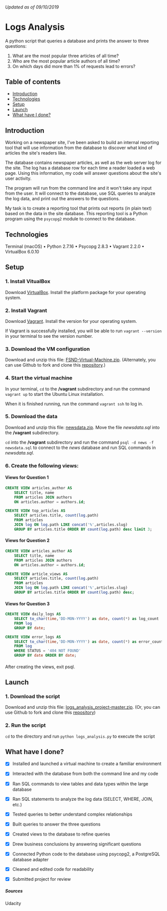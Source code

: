 ###### Updated as of 09/10/2019
# Logs Analysis

A python script that queries a database and prints the answer to three questions:
1. What are the most popular three articles of all time?
2. Who are the most popular article authors of all time?
3. On which days did more than 1% of requests lead to errors?


## Table of contents
- [Introduction](#introduction)
- [Technologies](#technologies)
- [Setup](#setup)
- [Launch](#launch)
- [What have I done?](#what-have-i-done?)


## Introduction
Working on a newspaper site, I've been asked to build an internal reporting tool that will use information from the database to discover what kind of articles the site's readers like.

The database contains newspaper articles, as well as the web server log for the site. The log has a database row for each time a reader loaded a web page. Using this information, my code will answer questions about the site's user activity. 

The program will run from the command line and it won't take any input from the user. It will connect to the database, use SQL queries to analyze the log data, and print out the answers to the questions.

My task is to create a reporting tool that prints out reports (in plain text) based on the data in the site database. This reporting tool is a Python program using the `psycopg2` module to connect to the database.


## Technologies
Terminal (macOS) • Python 2.7.16 • Psycopg 2.8.3 • Vagrant 2.2.0 • VirtualBox 6.0.10


## Setup
### 1. Install VitualBox 
Download [VirtualBox](https://www.virtualbox.org/wiki/Downloads). Install the platform package for your operating system.

### 2. Install Vagrant
Download [Vagrant](https://www.vagrantup.com/downloads.html). Install the version for your operating system.

If Vagrant is successfully installed, you will be able to run `vagrant --version`   in your terminal to see the version number.

### 3. Download the VM configuration
Download and unzip this file: [FSND-Virtual-Machine.zip](https://s3.amazonaws.com/video.udacity-data.com/topher/2018/April/5acfbfa3_fsnd-virtual-machine/fsnd-virtual-machine.zip).
(Alternately, you can use Github to fork and clone this [repository](https://github.com/udacity/fullstack-nanodegree-vm).)

### 4. Start the virtual machine
In your terminal, `cd` to the **/vagrant** subdirectory and run the command `vagrant up` to start the Ubuntu Linux installation.

When it is finished running, run the command `vagrant ssh` to log in.

### 5. Download the data
Download and unzip this file: [newsdata.zip](https://d17h27t6h515a5.cloudfront.net/topher/2016/August/57b5f748_newsdata/newsdata.zip). Move the file *newsdata.sql* into the **/vagrant** subdirectory.

`cd` into the **/vagrant** subdirectory and run the command `psql -d news -f newsdata.sql` to connect to the *news* database and run SQL commands in *newsdata.sql*.

### 6. Create the following views:
#### Views for Question 1
```sql
CREATE VIEW articles_author AS
    SELECT title, name
    FROM articles JOIN authors
    ON articles.author = authors.id;
```
```sql
CREATE VIEW top_articles AS
    SELECT articles.title, count(log.path)
    FROM articles
    JOIN log ON log.path LIKE concat('%',articles.slug) 
    GROUP BY articles.title ORDER BY count(log.path) desc limit 3;
```

#### Views for Question 2
```sql
CREATE VIEW articles_author AS
    SELECT title, name
    FROM articles JOIN authors
    ON articles.author = authors.id;
```
```sql 
CREATE VIEW article_views AS
    SELECT articles.title, count(log.path)
    FROM articles
    JOIN log ON log.path LIKE concat('%',articles.slug) 
    GROUP BY articles.title ORDER BY count(log.path) desc;
```

#### Views for Question 3
```sql
CREATE VIEW daily_logs AS
    SELECT to_char(time,'DD-MON-YYYY') as date, count(*) as log_count
    FROM log
    GROUP BY date;
```
```sql
CREATE VIEW error_logs AS
    SELECT to_char(time,'DD-MON-YYYY') as date, count(*) as error_count
    FROM log
    WHERE STATUS = '404 NOT FOUND'
    GROUP BY date ORDER BY date;
```

####
After creating the views, exit psql.


## Launch
### 1. Download the script
Download and unzip this file: [logs_analysis_project-master.zip](https://github.com/coldice1915/logs_analysis_project/archive/master.zip).
(Or, you can use Github to fork and clone this [repository](https://github.com/coldice1915/logs_analysis_project.git))

### 2. Run the script
`cd` to the directory and run `python logs_analysis.py` to execute the script


## What have I done?
- [x] Installed and launched a virtual machine to create a familiar environment
- [x] Interacted with the database from both the command line and my code
- [x] Ran SQL commands to view tables and data types within the large database
- [x] Ran SQL statements to analyze the log data (SELECT, WHERE, JOIN, etc.)
- [x] Tested queries to better understand complex relationships
- [x] Built queries to answer the three questions
- [x] Created views to the database to refine queries
- [x] Drew business conclusions by answering significant questions
- [x] Connected Python code to the database using psycopg2, a PostgreSQL database adapter
- [x] Cleaned and edited code for readability
- [x] Submitted project for review


##### Sources
Udacity
